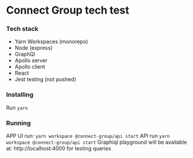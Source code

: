 # Connect Group tech test

### Tech stack
- Yarn Workspaces (monorepo)
- Node (express)
- GraphQl
- Apollo server
- Apollo client
- React
- Jest testing (not pushed)

### Installing
Run ```yarn```

### Running
APP UI run: ```yarn workspace @connect-group/api start```
API run ```yarn workspace @connect-group/api start```
Graphiql playground will be available at: http://localhost:4000 for testing queries
